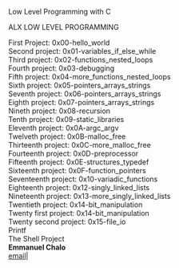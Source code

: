 Low Level Programming with C</br>

ALX LOW LEVEL PROGRAMMING</br>

First Project: 0x00-hello_world</br>
Second project: 0x01-variables_if_else_while</br>
Third project: 0x02-functions_nested_loops</br>
Fourth project: 0x03-debugging</br>
Fifth project: 0x04-more_functions_nested_loops</br>
Sixth project: 0x05-pointers_arrays_strings</br>
Seventh project: 0x06-pointers_arrays_strings</br>
Eighth project: 0x07-pointers_arrays_strings</br>
Nineth project: 0x08-recursion</br>
Tenth project: 0x09-static_libraries</br>
Eleventh project: 0x0A-argc_argv</br>
Twelveth project: 0x0B-malloc_free</br>
Thirteenth project: 0x0C-more_malloc_free</br>
Fourteenth project: 0x0D-preprocessor</br>
Fifteenth project: 0x0E-structures_typedef</br>
Sixteenth project: 0x0F-function_pointers</br>
Seventeenth project: 0x10-variadic_functions<br>
Eighteenth project: 0x12-singly_linked_lists</br>
Nineteenth project: 0x13-more_singly_linked_lists</br>
Twentieth project: 0x14-bit_manipulation</br>
Twenty first project: 0x14-bit_manipulation</br>
Twenty second project: 0x15-file_io</br>
Printf</br>
The Shell Project</br>
__Emmanuel Chalo__<br>
[email](emusyoka759@gmail.com "email chalo")|
